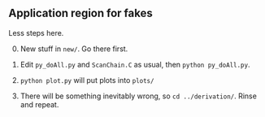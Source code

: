 ## Application region for fakes

Less steps here.

0. New stuff in `new/`. Go there first.

1. Edit `py_doAll.py` and `ScanChain.C` as usual, then `python py_doAll.py`.

2. `python plot.py` will put plots into `plots/`

3. There will be something inevitably wrong, so `cd ../derivation/`. Rinse and repeat.
